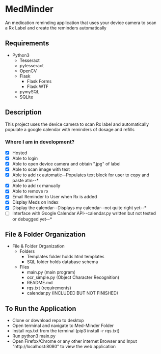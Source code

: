 # MedMinder
An medication reminding application that uses your device camera to scan a Rx Label and create the reminders automatically
## Requirements
- Python3
	- Tesseract
	- pytesseract
	- OpenCV
	- Flask
		- Flask Forms
		- Flask WTF
	- pymySQL
	- SQLite
## Description
This project uses the device camera to scan Rx label and automatically populate a google calendar with reminders of dosage and refills
### Where I am in development?
- [x] Hosted 
- [x] Able to login
- [x] Able to open device camera and obtain ".jpg" of label
- [x] Able to scan image with text
- [x] Able to add rx automatic--Populates text block for user to copy and paste atm--*
- [x] Able to add rx manually
- [x] Able to remove rx
- [x] Email Reminder to User when Rx is added
- [x] Display Meds on Index
- [x] Display the calendar--Displays my calendar--not quite right yet--*
- [ ] Interface with Google Calendar API--calendar.py written but not tested or debugged yet--*
## File & Folder Organization
- File & Folder Organization
	- Folders
		- Templates folder holds html templates
		- SQL folder holds database schema
	- Files
		- main.py (main program)
		- ocr_simple.py (Object Character Recognition)
		- README.md
		- rqs.txt (requirements)
		- calendar.py (INCLUDED BUT NOT FINISHED)
		
## To Run the Application
- Clone or download repo to desktop
- Open terminal and navigate to Med-Minder Folder
- Install rqs.txt from the terminal (pip3 install -r rqs.txt)
- Run python3 main.py
- Open Firefox/Chrome or any other internet Browser and Input "http://localhost:8080" to view the web application
